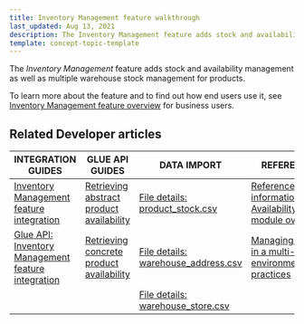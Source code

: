 ```yaml
---
title: Inventory Management feature walkthrough
last_updated: Aug 13, 2021
description: The Inventory Management feature adds stock and availability management as well as multiple warehouse stock management for products
template: concept-topic-template
---
```


The _Inventory Management_ feature adds stock and availability management as well as multiple warehouse stock management for products.

To learn more about the feature and to find out how end users use it, see [Inventory Management feature overview](/docs/scos/user/features/{{page.version}}/inventory-management-feature-overview.html) for business users.

## Related Developer articles

| INTEGRATION GUIDES | GLUE API GUIDES | DATA IMPORT | REFERENCES |
|---|---|---|---|
| [Inventory Management feature integration](/docs/scos/dev/migration-and-integration/{{page.version}}/feature-integration-guides/inventory-management-feature-integration.html) | [Retrieving abstract product availability](/docs/scos/dev/glue-api-guides/{{page.version}}/managing-products/abstract-products/retrieving-abstract-product-availability.html) | [File details: product_stock.csv](/docs/scos/dev/developer-guides/{{page.version}}/development-guide/data-import/data-import-categories/catalog-setup/stocks/file-details-product-stock.csv.html) | [Reference information: AvailabilityStorage module overview](/docs/scos/dev/feature-walkthroughs/{{page.version}}/inventory-management-feature-walkthrough/reference-informaton-availabilitystorage-module-overview.html) |
| [Glue API: Inventory Management feature integration](/docs/scos/dev/migration-and-integration/{{page.version}}/feature-integration-guides/glue-api/glue-api-inventory-management-feature-integration.html) | [Retrieving concrete product availability](/docs/scos/dev/glue-api-guides/{{page.version}}/managing-products/concrete-products/retrieving-concrete-product-availability.html) | [File details: warehouse_address.csv](/docs/scos/dev/developer-guides/{{page.version}}/development-guide/data-import/data-import-categories/commerce-setup/file-details-warehouse-address.csv.html) | [Managing stocks in a multi-store environment: Best practices](/docs/scos/dev/feature-walkthroughs/{{page.version}}/inventory-management-feature-walkthrough/managing-stocks-in-a-multi-store-environment-best-practices.html) |
|  |  | [File details: warehouse_store.csv](/docs/scos/dev/developer-guides/{{page.version}}/development-guide/data-import/data-import-categories/commerce-setup/file-details-warehouse-store.csv.html) |  |

